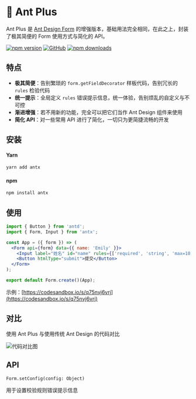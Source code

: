 # 🚀 Ant Plus

Ant Plus 是 [Ant Design Form](https://ant.design/components/form-cn/) 的增强版本，基础用法完全相同，在此之上，封装了极其简便的 Form 使用方式与简化的 API。

[![npm version](https://img.shields.io/npm/v/antx.svg?style=flat-square)](https://www.npmjs.com/package/antx)
[![GitHub](https://img.shields.io/github/license/nanxiaobei/ant-plus.svg?style=flat-square)](https://github.com/nanxiaobei/ant-plus/blob/master/LICENSE)
[![npm downloads](https://img.shields.io/npm/dt/antx.svg?style=flat-square)](http://www.npmtrends.com/antx)

## 特点

- **极其简便**：告别繁琐的 `form.getFieldDecorator` 样板代码，告别冗长的 `rules` 检验代码
- **统一提示**：全局定义 `rules` 错误提示信息，统一体验，告别烦乱的自定义与不可控
- **渐进增强**：若不用新的功能，完全可以把它们当作 Ant Design 组件来使用
- **简化 API**：对一些常用 API 进行了简化，一切只为更简捷流畅的开发

## 安装

#### Yarn

```bash
yarn add antx
```

#### npm

```bash
npm install antx
```

## 使用

```jsx harmony
import { Button } from 'antd';
import { Form, Input } from 'antx';

const App = ({ form }) => (
  <Form api={form} data={{ name: 'Emily' }}>
    <Input label="姓名" id="name" rules={['required', 'string', 'max=10']} max={10} msg="full" />
    <Button htmlType="submit">提交</Button>
  </Form>
);

export default Form.create()(App);
```

示例：[https://codesandbox.io/s/q75nvj6vrj](https://codesandbox.io/s/q75nvj6vrj)

## 对比

使用 Ant Plus 与使用传统 Ant Design 的代码对比

![代码对比图](https://raw.githubusercontent.com/nanxiaobei/ant-plus/master/contrast/demo.png)

## API

`Form.setConfig(config: Object)`

用于设置校验规则错误提示信息
